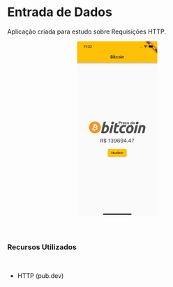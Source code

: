 # Entrada de Dados

Aplicação criada para estudo sobre Requisições HTTP.

<center>
  <img src="./img.png" height="400">
</center>

<br>
<br>

### Recursos Utilizados

<br>

- HTTP (pub.dev)
